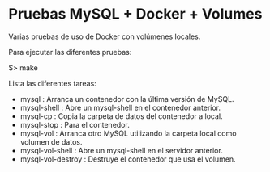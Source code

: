 Pruebas MySQL + Docker + Volumes
================================
Varias pruebas de uso de Docker con volúmenes locales.

Para ejecutar las diferentes pruebas:

   $> make

Lista las diferentes tareas:

  - mysql             : Arranca un contenedor con la última versión de MySQL.
  - mysql-shell       : Abre un mysql-shell en el contenedor anterior.
  - mysql-cp          : Copia la carpeta de datos del contenedor a local.
  - mysql-stop        : Para el contenedor.
  - mysql-vol         : Arranca otro MySQL utilizando la carpeta local como volumen de datos.
  - mysql-vol-shell   : Abre un mysql-shell en el servidor anterior.
  - mysql-vol-destroy : Destruye el contenedor que usa el volumen.

